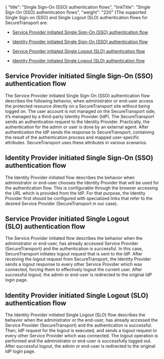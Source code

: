 {
    "title": "Single Sign-On (SSO) authentication flows",
    "linkTitle": "Single Sign-On (SSO) authentication flows",
    "weight": "220"
}The supported Single Sign-on (SSO) and Single Logout (SLO) authentication flows for SecureTransport are:

-   [Service Provider initiated Single Sign-On (SSO) authentication flow](#service)
-   [Identity Provider initiated Single Sign-On (SSO) authentication flow](#identity)
-   [Service Provider initiated Single Logout (SLO) authentication flow](#service2)
-   [Identity Provider initiated Single Logout (SLO) authentication flow](#identity2)

## <span id="Service"></span>Service Provider initiated Single Sign-On (SSO) authentication flow

The Service Provider initiated Single Sign-On (SSO) authentication flow describes the following behavior, when administrator or end-user access the protected resource directly on a SecureTransport site without being logged on. The user account is not managed on the SecureTransport side, it’s managed by a third-party Identity Provider (IdP). The SecureTransport sends an authentication request to the Identity Provider. Practically, the authentication for the admin or user is done by an external agent. After authentication the IdP sends the response to SecureTransport, containing the result of the authentication process and mapped user-specific attributes. SecureTransport uses these attributes in various scenarios.

## <span id="Identity"></span>Identity Provider initiated Single Sign-On (SSO) authentication flow

The Identity Provider initiated flow describes the behavior when administrator or end-user chooses the Identity Provider that will be used for the authentication flow. This is configurable through the browser accessing the URL which is provided from the IdP. For that purpose, the Identity Provider first should be configured with specialized links that refer to the desired Service Provider (SecureTransport in our case).

## <span id="Service2"></span>Service Provider initiated Single Logout (SLO) authentication flow

The Service Provider initiated flow describes the behavior when the administrator or end-user, has already accessed Service Provider (SecureTransport) and the authentication is successful. In this case, SecureTransport initiates logout request that is sent to the IdP. After receiving the logout request from SecureTransport, the Identity Provider sends a logout response to every other Service Provider which was connected, forcing them to effectively logout the current user. After successful logout, the admin or end-user is redirected to the original IdP login page.

## <span id="Identity2"></span>Identity Provider initiated Single Logout (SLO) authentication flow

The Identity Provider initiated Single Logout (SLO) flow describes the behavior when the administrator or the end-user, has already accessed the Service Provider (SecureTransport) and the authentication is successful. Then, IdP request for the logout is executed, and sends a logout request to every other Service Provider which was connected. The logout operation is performed and the administrator or end-user is successfully logged out. After successful logout, the admin or end-user is redirected to the original IdP login page.
